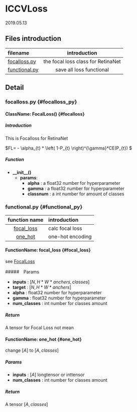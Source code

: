 # ICCVLoss

2019.05.13

## Files introduction

|filename|introduction|
|:----|:-----:|
|[focalloss.py](#focalloss_py)|the focal loss class for RetinaNet|
| [functional.py](#functional_py)|save all loss functional|

## Detail

### focalloss.py {#focalloss_py}

#### ClassName: FocalLoss() {#focalloss}

##### Introduction

This is Focalloss for RetinaNet

$FL= - \alpha_{t} * \left( 1-P_{t} \right)^{\gamma}*CE(P_{t}) $

##### Function

- **\_\_init\_\_()**
  - **params**:
    - **alpha** : a float32 number for hyperparameter
    - **gamma** : a float32 number for hyperparameter
    - **classnum** : a int number for amount of classes

### functional.py  {#functional_py}

|function name| introduction |
|:----:|:-----|
|[focal_loss](#focal_loss)| calc focal loss|
|[one_hot](#one_hot)|one-hot encoding| 

#### FunctionName: focal_loss {#focal_loss}

see [FocalLoss](#focalloss)

#####　Params

- **inputs** : $[N,H*W*anchers,classes]$
- **target** : $[N,H*W*anchers]$
- **alpha** : float32 number for hyperparameter
- **gamma** : float32 number for hyperparameter
- **num_classes** : int number for classes amount  

##### Return

A tensor for Focal Loss not mean

#### FunctionName: one_hot {#one_hot}

change $[A]$ to $[A,classes]$

##### Params

- **inputs** : $[A]$ longtensor or inttensor
- **num_classes** : int number for classes amount

##### Return

A tensor $[A,classes]$


    